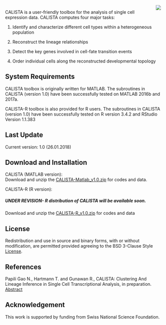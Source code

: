 <img style = "float: right;" src = "https://github.com/CABSEL/CALISTA/blob/master/calista.png">

CALISTA is a user-friendly toolbox for the analysis of single cell expression data. CALISTA computes four major tasks: 

 1. Identify and characterize different cell types within a heterogeneous population

 2. Reconstruct the lineage relationships
 
 3. Detect the key genes involved in cell-fate transition events

 4. Order individual cells along the reconstructed developmental topology


## System Requirements

CALISTA toolbox is originally written for MATLAB. The subroutines in CALISTA (version 1.0) have been successfully tested on MATLAB 2016b and 2017a. 

CALISTA-R toolbox is also provided for R users. The subroutines in CALISTA (version 1.0) have been successfully tested on R version 3.4.2 and RStudio Version 1.1.383

## Last Update
Current version: 1.0 (26.01.2018)

## Download and Installation

CALISTA (MATLAB version):    
Download and unzip the [CALISTA-Matlab_v1.0.zip]() for codes and data.

CALISTA-R (R version):     
##### UNDER REVISION- R distribution of CALISTA will be available soon. 
Download and unzip the [CALISTA-R_v1.0.zip]() for codes and data

## License
Redistribution and use in source and binary forms, with or without modification, are permitted provided agreeing to the BSD 3-Clause Style [License](https://github.com/CABSEL/CALISTA/blob/master/LICENSE).


## References
Papili Gao N., Hartmann T. and Gunawan R., CALISTA: Clustering And Lineage Inference in Single Cell Transcriptional Analysis, in preparation. [Abstract]()

## Acknowledgement
This work is supported by funding from Swiss National Science Foundation.

